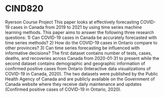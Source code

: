 # CIND820
Ryerson Course Project
This paper looks at effectively forecasting COVID-19 cases in Canada from 2019 to 2021 by using time series machine learning methods. This paper aims to answer the following three research questions: 1) Can COVID-19 cases in Canada be accurately forecasted with time series methods? 2) How do the COVID-19 cases in Ontario compare to other provinces? 3) Can time series forecasting be influenced with informative decisions? The first dataset contains number of tests, cases, deaths, and recoveries across Canada from 2020-01-31 to present while the second dataset contains demographic and geographic information of confirmed positive cases from Ontario (Interactive data visualizations of COVID-19 in Canada, 2020). The two datasets were published by the Public Health Agency of Canada and are publicly available on the Government of Canada website where they receive daily maintenance and updates (Confirmed positive cases of COVID-19 in Ontario, 2020).
